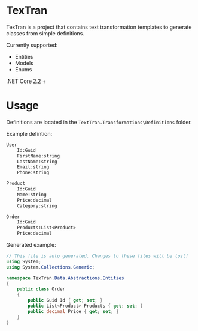 # TexTran

TexTran is a project that contains text transformation templates to generate classes from simple definitions.

Currently supported: 
- Entities
- Models
- Enums

.NET Core 2.2 +

# Usage

Definitions are located in the `TextTran.Transformations\Definitions` folder.

Example defintion:

``` txt
User
	Id:Guid
	FirstName:string
	LastName:string
	Email:string
	Phone:string

Product
	Id:Guid
	Name:string
	Price:decimal
	Category:string

Order
	Id:Guid
	Products:List<Product>
	Price:decimal
```

Generated example:
``` csharp
// This file is auto generated. Changes to these files will be lost! 
using System;
using System.Collections.Generic;

namespace TexTran.Data.Abstractions.Entities
{
	public class Order
	{
		public Guid Id { get; set; }
		public List<Product> Products { get; set; }
		public decimal Price { get; set; }
	}
}

```

